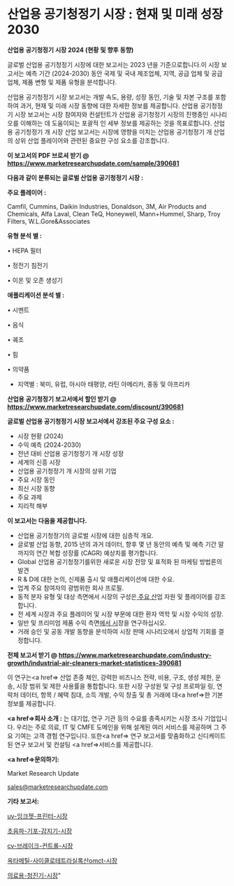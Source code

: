 # 산업용 공기청정기 시장 : 현재 및 미래 성장 2030

<strong>산업용 공기청정기 시장 2024 (현황 및 향후 동향)</strong>

글로벌 산업용 공기청정기 시장에 대한 보고서는 2023 년을 기준으로합니다.이 시장 보고서는 예측 기간 (2024-2030) 동안 국제 및 국내 제조업체, 지역, 공급 업체 및 공급 업체, 제품 변형 및 제품 유형을 분석합니다.

산업용 공기청정기 시장 보고서는 개발 속도, 용량, 성장 동인, 기술 및 자본 구조를 포함하여 과거, 현재 및 미래 시장 동향에 대한 자세한 정보를 제공합니다. 산업용 공기청정기 시장 보고서는 시장 참여자와 컨설턴트가 산업용 공기청정기 시장의 진행중인 시나리오를 이해하는 데 도움이되는 포괄적 인 세부 정보를 제공하는 것을 목표로합니다. 산업용 공기청정기 개 시장 산업 보고서는 시장에 영향을 미치는 산업용 공기청정기 개 산업의 상위 산업 플레이어와 관련된 중요한 구성 요소를 강조합니다.



<strong>이 보고서의 PDF 브로셔 받기 @ <a href=https://www.marketresearchupdate.com/sample/390681>https://www.marketresearchupdate.com/sample/390681</a></strong>



<strong>다음과 같이 분류되는 글로벌 산업용 공기청정기 시장 :</strong>



<strong>주요 플레이어 :</strong>

Camfil, Cummins, Daikin Industries, Donaldson, 3M, Air Products and Chemicals, Alfa Laval, Clean TeQ, Honeywell, Mann+Hummel, Sharp, Troy Filters, W.L.Gore&Associates



<strong>유형 분석 별 :</strong>

• HEPA 필터

• 정전기 침전기

• 이온 및 오존 생성기



<strong>애플리케이션 분석 별 :</strong>

• 시멘트

• 음식

• 궤조

• 힘

• 의약품

<ul>
  <li>지역별 : 북미, 유럽, 아시아 태평양, 라틴 아메리카, 중동 및 아프리카</li>
</ul>


<strong>산업용 공기청정기 보고서에서 할인 받기 @ <a href=https://www.marketresearchupdate.com/discount/390681>https://www.marketresearchupdate.com/discount/390681</a></strong>



<strong>글로벌 산업용 공기청정기 시장 보고서에서 강조된 주요 구성 요소 :</strong>
<ul>
  <li>시장 현황 (2024)</li>
  <li>수익 예측 (2024-2030)</li>
  <li>전년 대비 산업용 공기청정기 개 시장 성장</li>
  <li>세계의 신흥 시장</li>
  <li>산업용 공기청정기 개 시장의 상위 기업</li>
  <li>주요 시장 동인</li>
  <li>최신 시장 동향</li>
  <li>주요 과제</li>
  <li>지리적 해부</li>
</ul>


<strong>이 보고서는 다음을 제공합니다.</strong>
<ul>
  <li>산업용 공기청정기의 글로벌 시장에 대한 심층적 개요.</li>
  <li>글로벌 산업 동향, 2015 년의 과거 데이터, 향후 몇 년 동안의 예측 및 예측 기간 말까지의 연간 복합 성장률 (CAGR) 예상치를 평가합니다.</li>
  <li>Global 산업용 공기청정기를위한 새로운 시장 전망 및 표적화 된 마케팅 방법론의 발견</li>
  <li>R &amp; D에 대한 논의, 신제품 출시 및 애플리케이션에 대한 수요.</li>
  <li>업계 주요 참여자의 광범위한 회사 프로필.</li>
  <li>동적 분자 유형 및 대상 측면에서 시장의 구성은<a href=> 주요 산</a>업 자원 및 플레이어를 강조합니다.</li>
  <li>전 세계 시장과 주요 플레이어 및 시장 부문에 대한 환자 역학 및 시장 수익의 성장.</li>
  <li>일반 및 프리미엄 제품 수익 측면<a href=>에서 시</a>장을 연구하십시오.</li>
  <li>거래 승인 및 공동 개발 동향을 분석하여 시장 판매 시나리오에서 상업적 기회를 결정합니다.</li>
</ul>



<strong>전체 보고서 받기 @ <a href=https://www.marketresearchupdate.com/industry-growth/industrial-air-cleaners-market-statistices-390681>https://www.marketresearchupdate.com/industry-growth/industrial-air-cleaners-market-statistices-390681</a></strong>

이 연구는<a href=> 산업 존중</a> 체인, 강력한 비즈니스 전략, 비용, 구조, 생성 제한, 운송, 시장 범위 및 제한 사용률을 통합합니다. 또한 시장 구성원 및 구성 프로파일 링, 연락처 데이터, 항목 / 혜택 침대, 소득 개발, 수익 창출 및 총 거래에 대<a href=>한 기본 </a>정보를 제공합니다.



<strong><a href=>회사 소</a>개 :</strong>
는 대기업, 연구 기관 등의 수요를 충족시키는 시장 조사 기업입니다. 우리는 주로 의료, IT 및 CMFE 도메인을 위해 설계된 여러 서비스를 제공하며 그 주요 기여는 고객 경험 연구입니다. 또한<a href=> 연구 보</a>고서를 맞춤화하고 신디케이트 된 연구 보고서 및 컨설팅 <a href=>서비스</a>를 제공합니다.



<strong><a href=>문의하기:</a></strong>

Market Research Update

sales@marketresearchupdate.com



<strong>기타 보고서:</strong>

<a href=https://www.linkedin.com/pulse/uv-잉크젯-프린터-시장-동향-및-성장-전망-survey-spotlight-pro-24-analysis/>uv-잉크젯-프린터-시장</a>

<a href=https://www.linkedin.com/pulse/초음파-기포-감지기-시장-동향-및-성장-전망-market-matrix-musings-analysis-x97lf/>초음파-기포-감지기-시장</a>

<a href=https://www.linkedin.com/pulse/cv-브레이크-컨트롤-시장-규모-및-성장-2023-consumer-connection-compendium-ana-7sc3f/>cv-브레이크-컨트롤-시장</a>

<a href=https://www.linkedin.com/pulse/옥타메틸-사이클로테트라실록산omct-시장-규모-및-성장-2023-trendsetters-talk-360-analysis-fb9vf/>옥타메틸-사이클로테트라실록산omct-시장</a>

<a href=https://www.linkedin.com/pulse/의료용-청진기-시장-경쟁-분석-및-성장-잠재력-2029-analytics-avenue-adventures-24-ana-tbbmf/>의료용-청진기-시장</a>"
